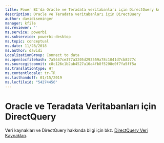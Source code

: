 ```yaml
---
title: Power BI'da Oracle ve Teradata veritabanları için DirectQuery kullanma
description: Oracle ve Teradata veritabanları için DirectQuery
author: davidiseminger
manager: kfile
ms.reviewer: ''
ms.service: powerbi
ms.subservice: powerbi-desktop
ms.topic: conceptual
ms.date: 11/28/2018
ms.author: davidi
LocalizationGroup: Connect to data
ms.openlocfilehash: 7a5447ce377a3205d293559a78c1041d7cb8277c
ms.sourcegitcommit: c8c126c1b2ab4527a16a4fb8f5208e0f7fa5ff5a
ms.translationtype: HT
ms.contentlocale: tr-TR
ms.lasthandoff: 01/15/2019
ms.locfileid: "54274456"
---
```

# <a name="directquery-for-oracle-and-teradata-databases"></a>Oracle ve Teradata Veritabanları için DirectQuery
Veri kaynakları ve DirectQuery hakkında bilgi için bkz. [DirectQuery Veri Kaynakları](desktop-directquery-data-sources.md).

